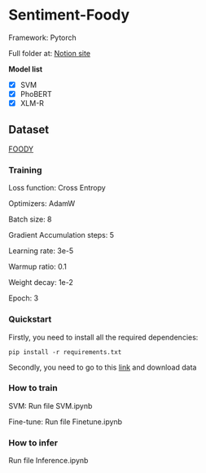 # Sentiment-Foody

Framework: Pytorch

Full folder at: [Notion site](https://drive.google.com/drive/folders/1iW6nos7wXvQXtYfZ3s9di6GpEWtBj8ez?usp=share_link)

**Model list**

- [x] SVM
- [x] PhoBERT
- [x] XLM-R

## Dataset

[FOODY](https://www.kaggle.com/competitions/int3405-sentiment-analysis-problem/data)


### Training

Loss function: Cross Entropy

Optimizers: AdamW

Batch size: 8

Gradient Accumulation steps: 5

Learning rate: 3e-5

Warmup ratio: 0.1

Weight decay: 1e-2

Epoch: 3

### Quickstart

Firstly, you need to install all the required dependencies:

```
pip install -r requirements.txt
```
Secondly, you need to go to this [link](https://drive.google.com/drive/folders/1-8TKnViF6LaJMWivjyaiPplVQppwP96E?usp=share_link) and download data

### How to train

SVM: Run file SVM.ipynb

Fine-tune: Run file Finetune.ipynb

### How to infer

Run file Inference.ipynb
